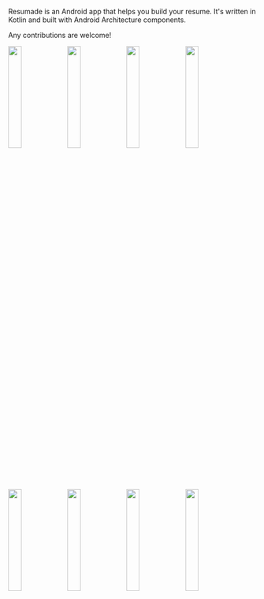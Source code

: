 Resumade is an Android app that helps you build your resume.
It's written in Kotlin and built with Android Architecture components.

Any contributions are welcome!

<img src="https://user-images.githubusercontent.com/24315306/43569503-482507d8-9655-11e8-9c72-0d2a6906a0cb.jpg" width="23%"></img> <img src="https://user-images.githubusercontent.com/24315306/43569501-47e899e2-9655-11e8-8446-2f701d1c0e72.jpg" width="23%"></img> <img src="https://user-images.githubusercontent.com/24315306/43569500-476e74a0-9655-11e8-864e-6a93adc105db.jpg" width="23%"></img> <img src="https://user-images.githubusercontent.com/24315306/43569498-47005f6a-9655-11e8-8176-6dd576de64c8.jpg" width="23%"></img> <img src="https://user-images.githubusercontent.com/24315306/43569496-46a0fcaa-9655-11e8-85ec-6c5cba141497.jpg" width="23%"></img> <img src="https://user-images.githubusercontent.com/24315306/43569504-485ff7b2-9655-11e8-80a7-283e736dea79.jpg" width="23%"></img> <img src="https://user-images.githubusercontent.com/24315306/43569505-48a66e36-9655-11e8-9397-58af29182dac.jpg" width="23%"></img> <img src="https://user-images.githubusercontent.com/24315306/43569507-48e1a6fe-9655-11e8-842d-389080ffdc8c.jpg" width="23%"></img> 

